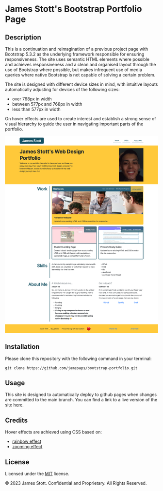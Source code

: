 # James Stott's Bootstrap Portfolio Page

## Description
This is a continuation and reimagination of a previous project page with Bootstrap 5.3.2 as the underlying framework responsible for ensuring responsiveness. The site uses semantic HTML elements where possible and achieves responsiveness and a clean and organised layout through the use of Bootstrap where possible, but makes infrequent use of media queries where native Bootstrap is not capable of solving a certain problem.

The site is designed with different device sizes in mind, with intuitive layouts automatically adjusting for devices of the following sizes:

* over 768px in width
* between 577px and 768px in width
* less than 577px in width

On hover effects are used to create interest and establish a strong sense of visual hierarchy to guide the user in navigating important parts of the portfolio.

![Website Screenshot](./images/project-screenshot.png)

## Installation

Please clone this repository with the following command in your terminal:

```
git clone https://github.com/jamesaps/bootstrap-portfolio.git
```

## Usage
This site is designed to automatically deploy to github pages when changes are committed to the main branch. You can find a link to a live version of the site [here](https://jamesaps.github.io/bootstrap-portfolio/).

## Credits
Hover effects are achieved using CSS based on:
* [rainbow effect](https://codepen.io/beben-koben/pen/eYPNew)
* [zooming effect](https://jsfiddle.net/hrzjebhn/)

## License

Licensed under the [MIT](https://github.com/jamesaps/bootstrap-portfolio/blob/main/LICENSE) license.

© 2023 James Stott. Confidential and Proprietary. All Rights Reserved.
